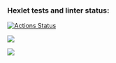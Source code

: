 ### Hexlet tests and linter status:
[![Actions Status](https://github.com/golodnoy/frontend-project-44/workflows/hexlet-check/badge.svg)](https://github.com/golodnoy/frontend-project-44/actions)

<a href="https://codeclimate.com/github/golodnoy/frontend-project-44/maintainability"><img src="https://api.codeclimate.com/v1/badges/ff0571975304c2478de7/maintainability" /></a>

<a href="https://asciinema.org/a/vuZwfEGl9wOmBLaRnhOp8BpKC" target="_blank"><img src="https://asciinema.org/a/vuZwfEGl9wOmBLaRnhOp8BpKC.svg" /></a>